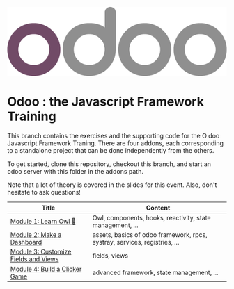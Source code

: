 ![Odoo Logo](_images/odoo_logo.png)

# Odoo : the Javascript Framework Training

This branch contains the exercises and the supporting code for the O doo Javascript
Framework Traning. There are four addons, each corresponding to a
standalone project that can be done independently from the others.

To get started, clone this repository, checkout this branch, and start an odoo
server with this folder in the addons path.

Note that a lot of theory is covered in the slides for this event. Also, don't
hesitate to ask questions!

| Title                                                               | Content                                                                    |
| ------------------------------------------------------------------- | -------------------------------------------------------------------------- |
| [Module 1: Learn Owl 🦉](1_learn_owl.md)                            | Owl, components, hooks, reactivity, state management, ...                  |
| [Module 2: Make a Dashboard](2_make_a_dashboard.md)                 | assets, basics of odoo framework, rpcs, systray, services, registries, ... |
| [Module 3: Customize Fields and Views](3_customize_fields_views.md) | fields, views                                                              |
| [Module 4: Build a Clicker Game](4_build_a_clicker_game.md)         | advanced framework, state management, ...                                  |
